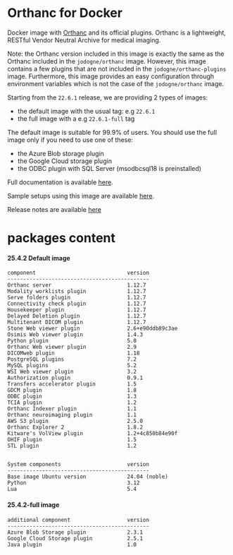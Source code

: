 # Orthanc for Docker
Docker image with [Orthanc](https://www.orthanc-server.com/) and its official plugins. Orthanc is a lightweight, RESTful Vendor Neutral Archive for medical imaging.

Note: the Orthanc version included in this image is exactly the same as the Orthanc included in the `jodogne/orthanc` image.  However,
this image contains a few plugins that are not included in the `jodogne/orthanc-plugins` image.  Furthermore,
this image provides an easy configuration through environment variables which is not the case of the `jodogne/orthanc` image.

Starting from the `22.6.1` release, we are providing 2 types of images:
  - the default image with the usual tag: e.g `22.6.1`
  - the full image with a e.g `22.6.1-full` tag

The default image is suitable for 99.9% of users.
You should use the full image only if you need to use one of these:
  - the Azure Blob storage plugin
  - the Google Cloud storage plugin
  - the ODBC plugin with SQL Server (msodbcsql18 is preinstalled)

Full documentation is available [here](https://book.orthanc-server.com/users/docker-orthancteam.html).

Sample setups using this image are available [here](https://github.com/orthanc-server/orthanc-setup-samples/).

Release notes are available [here](https://github.com/orthanc-server/orthanc-builder/blob/master/release-notes-docker-images.md)


# packages content

#### 25.4.2 Default image
```
component                             version
---------------------------------------------
Orthanc server                        1.12.7
Modality worklists plugin             1.12.7
Serve folders plugin                  1.12.7
Connectivity check plugin             1.12.7
Housekeeper plugin                    1.12.7
Delayed Deletion plugin               1.12.7
Multitenant DICOM plugin              1.12.7
Stone Web viewer plugin               2.6+e90ddb89c3ae
Osimis Web viewer plugin              1.4.3
Python plugin                         5.0
Orthanc Web viewer plugin             2.9
DICOMweb plugin                       1.18
PostgreSQL plugins                    7.2
MySQL plugins                         5.2
WSI Web viewer plugin                 3.2
Authorization plugin                  0.9.1
Transfers accelerator plugin          1.5
GDCM plugin                           1.8
ODBC plugin                           1.3
TCIA plugin                           1.2
Orthanc Indexer plugin                1.1
Orthanc neuroimaging plugin           1.1
AWS S3 plugin                         2.5.0
Orthanc Explorer 2                    1.8.2
Kitware's VolView plugin              1.2+4c850b84e90f
OHIF plugin                           1.5
STL plugin                            1.2


System components                     version
---------------------------------------------
Base image Ubuntu version             24.04 (noble)
Python                                3.12
Lua                                   5.4

```

#### 25.4.2-full image
```
additional component                  version
---------------------------------------------
Azure Blob Storage plugin             2.3.1
Google Cloud Storage plugin           2.5.1
Java plugin                           1.0
````
